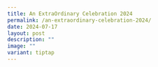 ```yaml
---
title: An ExtraOrdinary Celebration 2024
permalink: /an-extraordinary-celebration-2024/
date: 2024-07-17
layout: post
description: ""
image: ""
variant: tiptap
---
```

